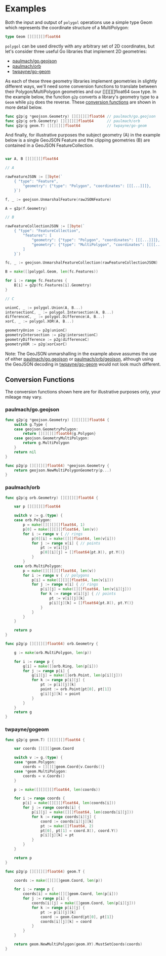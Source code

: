 # Examples

Both the input and output of ```polygol``` operations use a simple type Geom which represents the coordinate structure of a MultiPolygon:

```go
type Geom [][][][]float64
```

```polygol``` can be used directly with any arbitrary set of 2D coordinates, but let's consider three useful Go libraries that implement 2D geometries:

* [paulmach/go.geojson](https://github.com/paulmach/go.geojson)
* [paulmach/orb](https://github.com/paulmach/orb)
* [twpayne/go-geom](https://github.com/twpayne/go-geom)

As each of these three geometry libraries implement geometries in slightly different ways, we'll need some conversion functions to translate between their Polygon/MultiPolygon geometries and our [][][][]float64 ```Geom``` type. In the example below, the function ```g2p``` converts a library's geometry type to a ```Geom``` while ```p2g``` does the reverse. These [conversion functions](#convversion-functions) are shown in more detail below.

```go
func g2p(g *geojson.Geometry) [][][][]float64 // paulmach/go.geojson
func g2p(g orb.Geometry) [][][][]float64      // paulmach/orb
func g2p(g geom.T) [][][][]float64            // twpayne/go-geom
```

And finally, for illustrative purposes the subject geometry (A) in the example below is a single GeoJSON Feature and the clipping geometries (B) are contained in a GeoJSON FeatureCollection.

```go

var A, B [][][][]float64

// A

rawFeatureJSON := []byte(`
    { "type": "Feature",
        "geometry": {"type": "Polygon", "coordinates": [[[...]]]},
    }`)

f, _ := geojson.UnmarshalFeature(rawJSONFeature)

A = g2p(f.Geometry)

// B

rawFeatureCollectionJSON := []byte(`
    { "type": "FeatureCollection",
        "features": [
            "geometry": {"type": "Polygon", "coordinates": [[[...]]]},
            "geometry": {"type": "MultiPolygon", "coordinates": [[[[...]]]]}
        ]
    }`)

fc, _ := geojson.UnmarshalFeatureCollection(rawFeatureCollectionJSON)

B = make([]polygol.Geom, len(fc.Features))

for i := range fc.Features {
    B[i] = g2p(fc.Features[i].Geometry)
}

// C

unionC, _ := polygol.Union(A, B...)
intersectionC, _ := polygol.Intersection(A, B...)
differenceC, _ := polygol.Difference(A, B...)
xorC, _ := polygol.XOR(A, B...)

geometryUnion := p2g(unionC)
geometryIntersection := p2g(intersectionC)
geometryDifference := p2g(differenceC)
geometryXOR := p2g(xorCxorC)

```

Note: The GeoJSON unmarshalling in the example above assumes the use of either [paulmach/go.geojson](https://github.com/paulmach/go.geojson) or [paulmach/orb/geojson](https://github.com/paulmach/orb/tree/master/geojson), although using the GeoJSON decoding in [twpayne/go-geom](https://github.com/twpayne/go-geom) would not look much different.

## Conversion Functions

The conversion functions shown here are for illustrative purposes only, your mileage may vary.

### paulmach/go.geojson

```go
func g2p(g *geojson.Geometry) [][][][]float64 {
	switch g.Type {
	case geojson.GeometryPolygon:
		return [][][][]float64{g.Polygon}
	case geojson.GeometryMultiPolygon:
		return g.MultiPolygon
	}
	return nil
}

func p2g(p [][][][]float64) *geojson.Geometry {
	return geojson.NewMultiPolygonGeometry(p...)
}
```

### paulmach/orb

```go
func g2p(g orb.Geometry) [][][][]float64 {

	var p [][][][]float64

	switch v := g.(type) {
	case orb.Polygon:
		p = make([][][][]float64, 1)
		p[0] = make([][][]float64, len(v))
		for i := range v { // rings
			p[0][i] = make([][]float64, len(v[i]))
			for j := range v[i] { // points
				pt := v[i][j]
				p[0][i][j] = []float64{pt.X(), pt.Y()}
			}
		}
	case orb.MultiPolygon:
		p = make([][][][]float64, len(v))
		for i := range v { // polygons
			p[i] = make([][][]float64, len(v[i]))
			for j := range v[i] { // rings
				p[i][j] = make([][]float64, len(v[i][j]))
				for k := range v[i][j] { // points
					pt := v[i][j][k]
					p[i][j][k] = []float64{pt.X(), pt.Y()}
				}
			}
		}
	}

	return p
}

func p2g(p [][][][]float64) orb.Geometry {

	g := make(orb.MultiPolygon, len(p))

	for i := range p {
		g[i] = make([]orb.Ring, len(p[i]))
		for j := range p[i] {
			g[i][j] = make([]orb.Point, len(p[i][j]))
			for k := range p[i][j] {
				pt := p[i][j][k]
				point := orb.Point{pt[0], pt[1]}
				g[i][j][k] = point
			}
		}
	}
	return g
}
```

### twpayne/gogeom

```go
func g2p(g geom.T) [][][][]float64 {

	var coords [][][]geom.Coord

	switch v := g.(type) {
	case *geom.Polygon:
		coords = [][][]geom.Coord{v.Coords()}
	case *geom.MultiPolygon:
		coords = v.Coords()
	}

	p := make([][][][]float64, len(coords))

	for i := range coords {
		p[i] = make([][][]float64, len(coords[i]))
		for j := range coords[i] {
			p[i][j] = make([][]float64, len(coords[i][j]))
			for k := range coords[i][j] {
				coord := coords[i][j][k]
				pt := make([]float64, 2)
				pt[0], pt[1] = coord.X(), coord.Y()
				p[i][j][k] = pt
			}
		}
	}

	return p
}

func p2g(p [][][][]float64) geom.T {

	coords := make([][][]geom.Coord, len(p))

	for i := range p {
		coords[i] = make([][]geom.Coord, len(p[i]))
		for j := range p[i] {
			coords[i][j] = make([]geom.Coord, len(p[i][j]))
			for k := range p[i][j] {
				pt := p[i][j][k]
				coord := geom.Coord{pt[0], pt[1]}
				coords[i][j][k] = coord
			}
		}
	}

	return geom.NewMultiPolygon(geom.XY).MustSetCoords(coords)
}
```
